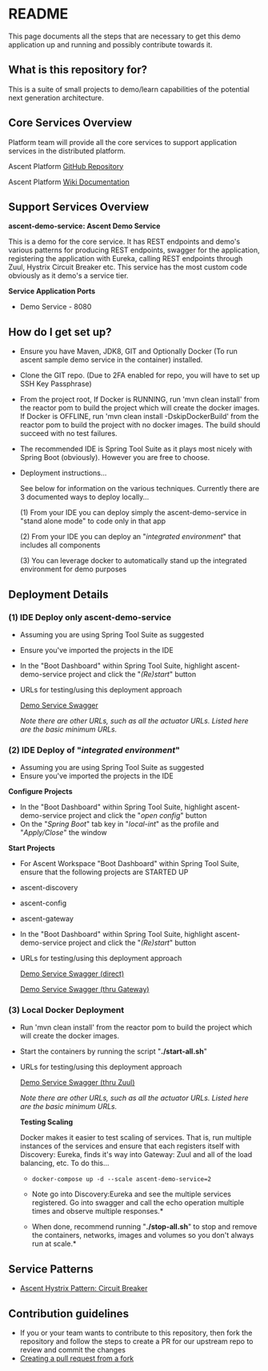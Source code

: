 # README #

This page documents all the steps that are necessary to get this demo application up and running and possibly contribute towards it.

## What is this repository for? ##

This is a suite of small projects to demo/learn capabilities of the potential next generation architecture.  

## Core Services Overview ##

Platform team will provide all the core services to support application services in the distributed platform.

Ascent Platform [GitHub Repository](https://github.com/department-of-veterans-affairs/ascent.git)

Ascent Platform [Wiki Documentation](https://github.com/department-of-veterans-affairs/ascent/wiki)

## Support Services Overview ##

**ascent-demo-service: Ascent Demo Service**

This is a demo for the core service.  It has REST endpoints and demo's various patterns for producing REST endpoints, swagger for the application, registering the application with Eureka, calling REST endpoints through Zuul, Hystrix Circuit Breaker etc.  This service has the most custom code obviously as it demo's a service tier.

**Service Application Ports**
* Demo Service - 8080

## How do I get set up? ##

* Ensure you have Maven, JDK8, GIT and Optionally Docker (To run ascent sample demo service in the container) installed.  
* Clone the GIT repo.  (Due to 2FA enabled for repo, you will have to set up SSH Key Passphrase)
* From the project root, If Docker is RUNNING, run 'mvn clean install' from the reactor pom to build the project which will create the 
  docker images. If Docker is OFFLINE, run 'mvn clean install -DskipDockerBuild' from the reactor pom to build the project with no docker 
  images. The build should succeed with no test failures.
* The recommended IDE is Spring Tool Suite as it plays most nicely with Spring Boot (obviously).  However you are free to choose.
* Deployment instructions...

  See below for information on the various techniques.  Currently there are 3 documented ways to deploy locally...

  (1) From your IDE you can deploy simply the ascent-demo-service in "stand alone mode" to code only in that app
  
  (2) From your IDE you can deploy an "*integrated environment*" that includes all components
  
  (3) You can leverage docker to automatically stand up the integrated environment for demo purposes
  
## Deployment Details ##

### (1) IDE Deploy only ascent-demo-service ###
* Assuming you are using Spring Tool Suite as suggested
* Ensure you've imported the projects in the IDE
* In the "Boot Dashboard" within Spring Tool Suite, highlight ascent-demo-service project and click the "*(Re)start*" button
* URLs for testing/using this deployment approach
   
  [Demo Service Swagger](http://localhost:8080/swagger-ui.html)
   
  *Note there are other URLs, such as all the actuator URLs.  Listed here are the basic minimum URLs.*
  
### (2) IDE Deploy of "*integrated environment*" ###
* Assuming you are using Spring Tool Suite as suggested
* Ensure you've imported the projects in the IDE

**Configure Projects**
* In the "Boot Dashboard" within Spring Tool Suite, highlight ascent-demo-service project and click the "*open config*" button
* On the "*Spring Boot*" tab key in "*local-int*" as the profile and "*Apply/Close*" the window

**Start Projects**
* For Ascent Workspace "Boot Dashboard" within Spring Tool Suite, ensure that the following projects are STARTED UP
* ascent-discovery
* ascent-config
* ascent-gateway
* In the "Boot Dashboard" within Spring Tool Suite, highlight ascent-demo-service project and click the "*(Re)start*" button
* URLs for testing/using this deployment approach
   
  [Demo Service Swagger (direct)](http://localhost:8080/swagger-ui.html)

  [Demo Service Swagger (thru Gateway)](http://localhost:8762/api/ascent-demo-service/swagger-ui.html)   
   
   
### (3) Local Docker Deployment ###
* Run 'mvn clean install' from the reactor pom to build the project which will create the docker images.

* Start the containers by running the script "**./start-all.sh**"

* URLs for testing/using this deployment approach
   
  [Demo Service Swagger (thru Zuul)](http://localhost:8762/api/ascent-demo-service/swagger-ui.html)
   
  *Note there are other URLs, such as all the actuator URLs.  Listed here are the basic minimum URLs.*
    
  **Testing Scaling**
  
  Docker makes it easier to test scaling of services.  That is, run multiple instances of the services and ensure that each registers itself with Discovery: Eureka, finds it's way into Gateway: Zuul and all of the load balancing, etc.  To do this...
    
    * `docker-compose up -d --scale ascent-demo-service=2`
  
  * Note go into Discovery:Eureka and see the multiple services registered.  Go into swagger and call the echo operation multiple times and observe multiple responses.*
   
  * When done, recommend running "**./stop-all.sh**" to stop and remove the containers, networks, images and volumes so you don't always run at scale.*
  
## Service Patterns ##

* [Ascent Hystrix Pattern: Circuit Breaker](https://github.com/department-of-veterans-affairs/ascent/wiki/Ascent-Hystrix-Pattern)

## Contribution guidelines ## 
* If you or your team wants to contribute to this repository, then fork the repository and follow the steps to create a PR for our upstream repo to review and commit the changes
* [Creating a pull request from a fork](https://help.github.com/articles/creating-a-pull-request-from-a-fork/)
	
